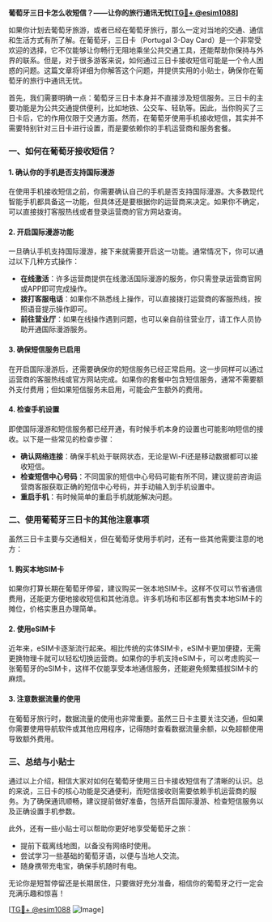 **葡萄牙三日卡怎么收短信？——让你的旅行通讯无忧[[TG💪+ @esim1088](https://t.me/s/esim1088)]**

如果你计划去葡萄牙旅游，或者已经在葡萄牙旅行，那么一定对当地的交通、通信和生活方式有所了解。在葡萄牙，三日卡（Portugal 3-Day Card）是一个非常受欢迎的选择，它不仅能够让你畅行无阻地乘坐公共交通工具，还能帮助你保持与外界的联系。但是，对于很多游客来说，如何通过三日卡接收短信可能是一个令人困惑的问题。这篇文章将详细为你解答这个问题，并提供实用的小贴士，确保你在葡萄牙的旅行中通讯无忧。

首先，我们需要明确一点：葡萄牙三日卡本身并不直接涉及短信服务。三日卡的主要功能是为公共交通提供便利，比如地铁、公交车、轻轨等。因此，当你购买了三日卡后，它的作用仅限于交通方面。然而，在葡萄牙使用手机接收短信，其实并不需要特别针对三日卡进行设置，而是要依赖你的手机运营商和服务套餐。

### **一、如何在葡萄牙接收短信？**

#### **1. 确认你的手机是否支持国际漫游**
在使用手机接收短信之前，你需要确认自己的手机是否支持国际漫游。大多数现代智能手机都具备这一功能，但具体还是要根据你的运营商来决定。如果你不确定，可以直接拨打客服热线或者登录运营商的官方网站查询。

#### **2. 开启国际漫游功能**
一旦确认手机支持国际漫游，接下来就需要开启这一功能。通常情况下，你可以通过以下几种方式操作：

- **在线激活**：许多运营商提供在线激活国际漫游的服务，你只需登录运营商官网或APP即可完成操作。
- **拨打客服电话**：如果你不熟悉线上操作，可以直接拨打运营商的客服热线，按照语音提示操作即可。
- **前往营业厅**：如果在线操作遇到问题，也可以亲自前往营业厅，请工作人员协助开通国际漫游服务。

#### **3. 确保短信服务已启用**
在开启国际漫游后，还需要确保你的短信服务已经正常启用。这一步同样可以通过运营商的客服热线或官方网站完成。如果你的套餐中包含短信服务，通常不需要额外支付费用；但如果短信服务未启用，可能会产生额外的费用。

#### **4. 检查手机设置**
即使国际漫游和短信服务都已经开通，有时候手机本身的设置也可能影响短信的接收。以下是一些常见的检查步骤：

- **确认网络连接**：确保手机处于联网状态，无论是Wi-Fi还是移动数据都可以接收短信。
- **检查短信中心号码**：不同国家的短信中心号码可能有所不同，建议提前咨询运营商客服获取正确的短信中心号码，并手动输入到手机设置中。
- **重启手机**：有时候简单的重启手机就能解决问题。

### **二、使用葡萄牙三日卡的其他注意事项**

虽然三日卡主要与交通相关，但在葡萄牙使用手机时，还有一些其他需要注意的地方：

#### **1. 购买本地SIM卡**
如果你打算长期在葡萄牙停留，建议购买一张本地SIM卡。这样不仅可以节省通信费用，还能更方便地接收短信和其他消息。许多机场和市区都有售卖本地SIM卡的摊位，价格实惠且办理简单。

#### **2. 使用eSIM卡**
近年来，eSIM卡逐渐流行起来。相比传统的实体SIM卡，eSIM卡更加便捷，无需更换物理卡就可以轻松切换运营商。如果你的手机支持eSIM卡，可以考虑购买一张葡萄牙的eSIM卡，这样不仅能享受本地通信服务，还能避免频繁插拔SIM卡的麻烦。

#### **3. 注意数据流量的使用**
在葡萄牙旅行时，数据流量的使用也非常重要。虽然三日卡主要关注交通，但如果你需要使用导航软件或其他应用程序，记得随时查看数据流量余额，以免超额使用导致额外费用。

### **三、总结与小贴士**

通过以上介绍，相信大家对如何在葡萄牙使用三日卡接收短信有了清晰的认识。总的来说，三日卡的核心功能是交通便利，而短信接收则需要依赖手机运营商的服务。为了确保通讯顺畅，建议提前做好准备，包括开启国际漫游、检查短信服务以及正确设置手机参数。

此外，还有一些小贴士可以帮助你更好地享受葡萄牙之旅：

- 提前下载离线地图，以备没有网络时使用。
- 尝试学习一些基础的葡萄牙语，以便与当地人交流。
- 随身携带充电宝，确保手机随时有电。

无论你是短暂停留还是长期居住，只要做好充分准备，相信你的葡萄牙之行一定会充满乐趣和惊喜！

[[TG💪+ @esim1088](https://t.me/s/esim1088) ![Image](https://i.postimg.cc/4NQfJmqS/Snipaste-2025-05-13-00-14-12.png)]